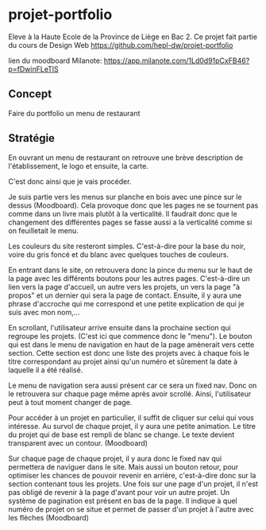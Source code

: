 # projet-portfolio

Eleve à la Haute Ecole de la Province de Liège en Bac 2. Ce projet fait partie du cours de Design Web
https://github.com/hepl-dw/projet-portfolio

lien du moodboard Milanote: https://app.milanote.com/1Ld0d91pCxFB46?p=fDwinFLeTlS

## Concept
Faire du portfolio un menu de restaurant

## Stratégie 

En ouvrant un menu de restaurant on retrouve une brève description de l'établissement, le logo et ensuite, la carte. 

C'est donc ainsi que je vais procéder. 

Je suis partie vers les menus sur planche en bois avec une pince sur le dessus (Moodboard).  Cela provoque donc que les pages ne se tournent pas comme dans un livre mais plutôt à la verticalité.
Il faudrait donc que le changement des différentes pages se fasse aussi a la verticalité comme si on feuilletait le menu.

Les couleurs du site resteront simples. C'est-à-dire pour la base du noir, voire du gris foncé et du blanc avec quelques touches de couleurs.

En entrant dans le site, on retrouvera donc la pince du menu sur le haut de la page avec les différents boutons pour les autres pages. 
C'est-à-dire un lien vers la page d'accueil, un autre vers les projets, un vers la page "à propos" et un dernier qui sera la page de contact.
Ensuite, il y aura une phrase d'accroche qui me correspond et une petite explication de qui je suis avec mon nom,...

En scrollant, l'utilisateur arrive ensuite dans la prochaine section qui regroupe les projets. (C'est ici que commence donc le "menu").
Le bouton qui est dans le menu de navigation en haut de la page amènerait vers cette section. 
Cette section est donc une liste des projets avec à chaque fois le titre correspondant au projet ainsi qu'un numéro et sûrement la date à laquelle il a été réalisé.

Le menu de navigation sera aussi présent car ce sera un fixed nav. Donc on le retrouvera sur chaque page même après avoir scrollé. Ainsi, l'utilisateur peut à tout moment changer de page.

Pour accéder à un projet en particulier, il suffit de cliquer sur celui qui vous intéresse. Au survol de chaque projet, il y aura une petite animation. Le titre du projet qui de base est rempli de blanc se change. Le texte devient transparent avec un contour. (Moodboard)

Sur chaque page de chaque projet, il y aura donc le fixed nav qui permettera de naviguer dans le site. Mais aussi un bouton retour, pour optimiser les chances de pouvoir revenir en arrière, c'est-à-dire donc sur la section contenant tous les projets.
Une fois sur une page d'un projet, il n'est pas obligé de revenir à la page d'avant pour voir un autre projet. Un système de pagination est présent en bas de la page. Il indique à quel numéro de projet on se situe et permet de passer d'un projet à l'autre avec les flèches (Moodboard)




